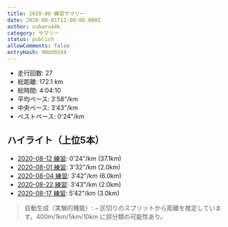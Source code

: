 ```yaml
---
title: 2020-08 練習サマリー
date: 2020-08-01T12:00:00.000Z
author: subaru44k
category: サマリー
status: publish
allowComments: false
entryHash: 90dd0244
---
```

- 走行回数: 27
- 総距離: 172.1 km
- 総時間: 4:04:10
- 平均ペース: 3'58"/km
- 中央ペース: 3'43"/km
- ベストペース: 0'24"/km

## ハイライト（上位5本）
- [2020-08-12 練習](/2020-08-12-9970763a4669da84b84023099cdcb8ec/): 0'24"/km (37.1km)
- [2020-08-01 練習](/2020-08-01-7c4bf6ce43cdf1d95ec8c1d4fd9d81fd/): 3'32"/km (2.0km)
- [2020-08-04 練習](/2020-08-04-e3887e1f0cd0dfe5c7a39b9e04a29dfa/): 3'42"/km (6.0km)
- [2020-08-22 練習](/2020-08-22-352e207c322c2d219b7b9dd6e4ba4270/): 3'43"/km (2.0km)
- [2020-08-17 練習](/2020-08-17-8dcea11915ddbccf96e37af79ca06b2b/): 5'42"/km (3.0km)

> 自動生成（実験的機能）: `→` 区切りのスプリットから距離を推定しています。400m/1km/5km/10km に誤分類の可能性あり。
